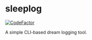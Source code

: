 # sleeplog

[![CodeFactor](https://www.codefactor.io/repository/github/eliothhhh/sleeplog/badge)](https://www.codefactor.io/repository/github/eliothhhh/sleeplog)

A simple CLI-based dream logging tool.